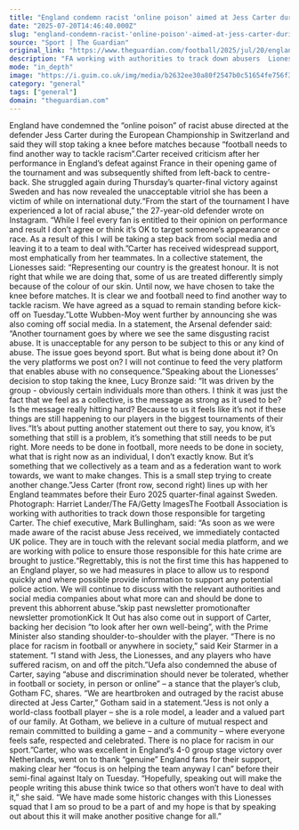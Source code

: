 ```yaml
---
title: "England condemn racist ‘online poison’ aimed at Jess Carter during Euro 2025"
date: "2025-07-20T14:46:40.000Z"
slug: "england-condemn-racist-'online-poison'-aimed-at-jess-carter-during-euro-2025"
source: "Sport | The Guardian"
original_link: "https://www.theguardian.com/football/2025/jul/20/england-lionesses-condemn-racist-online-abuse-jess-carter-euro-2025"
description: "FA working with authorities to track down abusers  Lionesses to stop taking the knee in wake of attacks  England have condemned the “online poison” of racist abuse directed at the defender Jess Carter during the European Championship in Switzerland and said they will stop taking a knee before matches because “football needs to find another way to tackle racism”. Carter received criticism after her performance in England’s defeat against France in their opening game of the tournament and was subsequently shifted from left-back to centre-back. She struggled again during Thursday’s quarter-final victory against Sweden and has now revealed the unacceptable vitriol she has been a victim of while on international duty.  Continue reading..."
mode: "in_depth"
image: "https://i.guim.co.uk/img/media/b2632ee30a80f2547b0c51654fe756f38118c107/0_349_2897_2317/master/2897.jpg?width=1200&height=630&quality=85&auto=format&fit=crop&precrop=40:21,offset-x50,offset-y0&overlay-align=bottom%2Cleft&overlay-width=100p&overlay-base64=L2ltZy9zdGF0aWMvb3ZlcmxheXMvdGctZGVmYXVsdC5wbmc&enable=upscale&s=e1559523c8724895e2750c9038bf8db2"
category: "general"
tags: ["general"]
domain: "theguardian.com"
---
```

<p>England have condemned the “online poison” of racist abuse directed at the defender Jess Carter during the European Championship in Switzerland and said they will stop taking a knee before matches because “football needs to find another way to tackle racism”.Carter received criticism after her performance in England’s defeat against France in their opening game of the tournament and was subsequently shifted from left-back to centre-back. She struggled again during Thursday’s quarter-final victory against Sweden and has now revealed the unacceptable vitriol she has been a victim of while on international duty.“From the start of the tournament I have experienced a lot of racial abuse,” the 27-year-old defender wrote on Instagram. “While I feel every fan is entitled to their opinion on performance and result I don’t agree or think it’s OK to target someone’s appearance or race. As a result of this I will be taking a step back from social media and leaving it to a team to deal with.”Carter has received widespread support, most emphatically from her teammates. In a collective statement, the Lionesses said: “Representing our country is the greatest honour. It is not right that while we are doing that, some of us are treated differently simply because of the colour of our skin. Until now, we have chosen to take the knee before matches. It is clear we and football need to find another way to tackle racism. We have agreed as a squad to remain standing before kick-off on Tuesday.”Lotte Wubben-Moy went further by announcing she was also coming off social media. In a statement, the Arsenal defender said: “Another tournament goes by where we see the same disgusting racist abuse. It is unacceptable for any person to be subject to this or any kind of abuse. The issue goes beyond sport. But what is being done about it? On the very platforms we post on? I will not continue to feed the very platform that enables abuse with no consequence.”Speaking about the Lionesses’ decision to stop taking the knee, Lucy Bronze said: “It was driven by the group - obviously certain individuals more than others. I think it was just the fact that we feel as a collective, is the message as strong as it used to be? Is the message really hitting hard? Because to us it feels like it’s not if these things are still happening to our players in the biggest tournaments of their lives.“It’s about putting another statement out there to say, you know, it’s something that still is a problem, it’s something that still needs to be put right. More needs to be done in football, more needs to be done in society, what that is right now as an individual, I don’t exactly know. But it’s something that we collectively as a team and as a federation want to work towards, we want to make changes. This is a small step trying to create another change.”Jess Carter (front row, second right) lines up with her England teammates before their Euro 2025 quarter-final against Sweden. Photograph: Harriet Lander/The FA/Getty ImagesThe Football Association is working with authorities to track down those responsible for targeting Carter. The chief executive, Mark Bullingham, said: “As soon as we were made aware of the racist abuse Jess received, we immediately contacted UK police. They are in touch with the relevant social media platform, and we are working with police to ensure those responsible for this hate crime are brought to justice.“Regrettably, this is not the first time this has happened to an England player, so we had measures in place to allow us to respond quickly and where possible provide information to support any potential police action. We will continue to discuss with the relevant authorities and social media companies about what more can and should be done to prevent this abhorrent abuse.”skip past newsletter promotionafter newsletter promotionKick It Out has also come out in support of Carter, backing her decision “to look after her own well-being”, with the Prime Minister also standing shoulder-to-shoulder with the player. “There is no place for racism in football or anywhere in society,” said Keir Starmer in a statement. “I stand with Jess, the Lionesses, and any players who have suffered racism, on and off the pitch.”Uefa also condemned the abuse of Carter, saying “abuse and discrimination should never be tolerated, whether in football or society, in person or online” – a stance that the player’s club, Gotham FC, shares. “We are heartbroken and outraged by the racist abuse directed at Jess Carter,” Gotham said in a statement.“Jess is not only a world-class football player – she is a role model, a leader and a valued part of our family. At Gotham, we believe in a culture of mutual respect and remain committed to building a game – and a community – where everyone feels safe, respected and celebrated. There is no place for racism in our sport.”Carter, who was excellent in England’s 4-0 group stage victory over Netherlands, went on to thank “genuine” England fans for their support, making clear her “focus is on helping the team anyway I can” before their semi-final against Italy on Tuesday. “Hopefully, speaking out will make the people writing this abuse think twice so that others won’t have to deal with it,” she said. “We have made some historic changes with this Lionesses squad that I am so proud to be a part of and my hope is that by speaking out about this it will make another positive change for all.”</p>